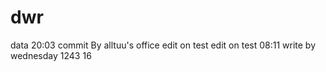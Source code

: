 # dwr
data 20:03 commit By alltuu's office
edit on test
edit on test 08:11
write by wednesday 1243
16
